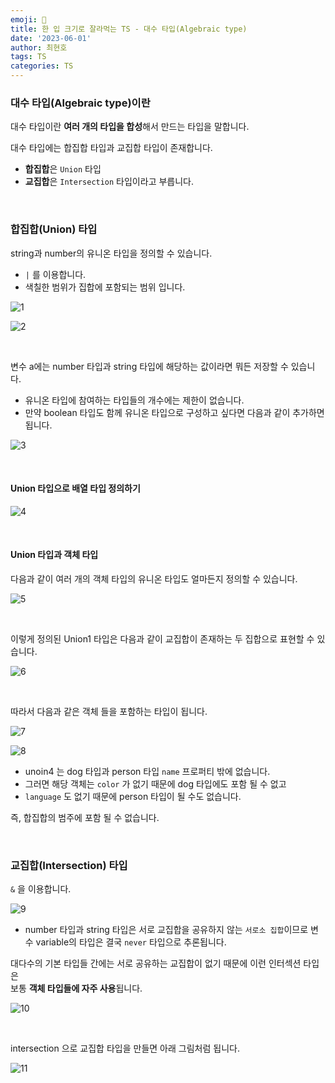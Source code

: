 ```yaml
---
emoji: 📖
title: 한 입 크기로 잘라먹는 TS - 대수 타입(Algebraic type)
date: '2023-06-01'
author: 최현호
tags: TS
categories: TS
---
```


### 대수 타입(Algebraic type)이란

대수 타입이란 **여러 개의 타입을 합성**해서 만드는 타입을 말합니다.

대수 타입에는 합집합 타입과 교집합 타입이 존재합니다.

- **합집합**은 `Union` 타입
- **교집합**은 `Intersection` 타입이라고 부릅니다.

<br>

### 합집합(Union) 타입

string과 number의 유니온 타입을 정의할 수 있습니다.

- `|` 를 이용합니다.
- 색칠한 범위가 집합에 포함되는 범위 입니다.

![1](https://github.com/Choi-HyunHo/hyunho-gatsby-blog/assets/87301268/2bae75f4-7140-4073-a362-4c0257598a15)

![2](https://github.com/Choi-HyunHo/hyunho-gatsby-blog/assets/87301268/3a79e299-e326-406f-8854-53fbbed8b845)

<br>

변수 a에는 number 타입과 string 타입에 해당하는 값이라면 뭐든 저장할 수 있습니다.

- 유니온 타입에 참여하는 타입들의 개수에는 제한이 없습니다.
- 만약 boolean 타입도 함께 유니온 타입으로 구성하고 싶다면 다음과 같이 추가하면 됩니다.

![3](https://github.com/Choi-HyunHo/hyunho-gatsby-blog/assets/87301268/34f98f90-9ef7-4c2a-83a3-006669605614)

<br>

#### Union 타입으로 배열 타입 정의하기

![4](https://github.com/Choi-HyunHo/hyunho-gatsby-blog/assets/87301268/4f63342f-a63c-4b7f-bdd9-e5544b0d59ec)

<br>

#### Union 타입과 객체 타입

다음과 같이 여러 개의 객체 타입의 유니온 타입도 얼마든지 정의할 수 있습니다.

![5](https://github.com/Choi-HyunHo/hyunho-gatsby-blog/assets/87301268/094cd312-3aa9-41dd-baa4-4a0f15ddfeea)

<br>

이렇게 정의된 Union1 타입은 다음과 같이 교집합이 존재하는 두 집합으로 표현할 수 있습니다.

![6](https://github.com/Choi-HyunHo/hyunho-gatsby-blog/assets/87301268/3b007352-8996-40cd-ad1e-52e8a9ddfb2f)

<br>

따라서 다음과 같은 객체 들을 포함하는 타입이 됩니다.

![7](https://github.com/Choi-HyunHo/hyunho-gatsby-blog/assets/87301268/ecbae224-9260-4297-abfd-5d1be683fffc)

![8](https://github.com/Choi-HyunHo/hyunho-gatsby-blog/assets/87301268/40c7172c-0092-4e36-a795-8c3792253691)

- unoin4 는 dog 타입과 person 타입 `name` 프로퍼티 밖에 없습니다.
- 그러면 해당 객체는 `color` 가 없기 때문에 dog 타입에도 포함 될 수 없고
- `language` 도 없기 때문에 person 타입이 될 수도 없습니다.

즉, 합집합의 범주에 포함 될 수 없습니다.

<br>

### 교집합(Intersection) 타입

`&` 을 이용합니다.

![9](https://github.com/Choi-HyunHo/hyunho-gatsby-blog/assets/87301268/8dadc69f-06a1-4ee3-9812-80d19ec52a99)

- number 타입과 string 타입은 서로 교집합을 공유하지 않는 `서로소 집합`이므로 변수 variable의 타입은 결국 `never` 타입으로 추론됩니다.

대다수의 기본 타입들 간에는 서로 공유하는 교집합이 없기 때문에 이런 인터섹션 타입은 <br> 보통 **객체 타입들에 자주 사용**됩니다.

![10](https://github.com/Choi-HyunHo/hyunho-gatsby-blog/assets/87301268/b7483aeb-7d85-4193-9bbc-f9d1d2fbc581)

<br>

intersection 으로 교집합 타입을 만들면 아래 그림처럼 됩니다.

![11](https://github.com/Choi-HyunHo/hyunho-gatsby-blog/assets/87301268/f28c5010-03e2-43d1-b245-d50b7db2c945)

<br>

```toc

```
